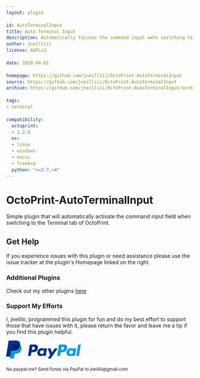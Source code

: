 ```yaml
---
layout: plugin

id: AutoTerminalInput
title: Auto Terminal Input
description: Automatically focuses the command input wehn switching to the Terminal tab in OctoPrint.
author: jneilliii
license: AGPLv3

date: 2020-04-01

homepage: https://github.com/jneilliii/OctoPrint-AutoTerminalInput
source: https://github.com/jneilliii/OctoPrint-AutoTerminalInput
archive: https://github.com/jneilliii/OctoPrint-AutoTerminalInput/archive/master.zip

tags:
- terminal

compatibility:
  octoprint:
  - 1.2.0
  os:
  - linux
  - windows
  - macos
  - freebsd
  python: ">=2.7,<4"
---
```


# OctoPrint-AutoTerminalInput

Simple plugin that will automatically activate the command input field when switching to the Terminal tab of OctoPrint.

## Get Help

If you experience issues with this plugin or need assistance please use the issue tracker at the plugin's Homepage linked on the right.

### Additional Plugins

Check out my other plugins [here](https://plugins.octoprint.org/by_author/#jneilliii)

### Support My Efforts
I, jneilliii, programmed this plugin for fun and do my best effort to support those that have issues with it, please return the favor and leave me a tip if you find this plugin helpful.

[![paypal](/assets/img/plugins/AutoTerminalInput/paypal-with-text.png)](https://paypal.me/jneilliii)

<small>No paypal.me? Send funds via PayPal to jneilliii&#64;gmail&#46;com</small>
